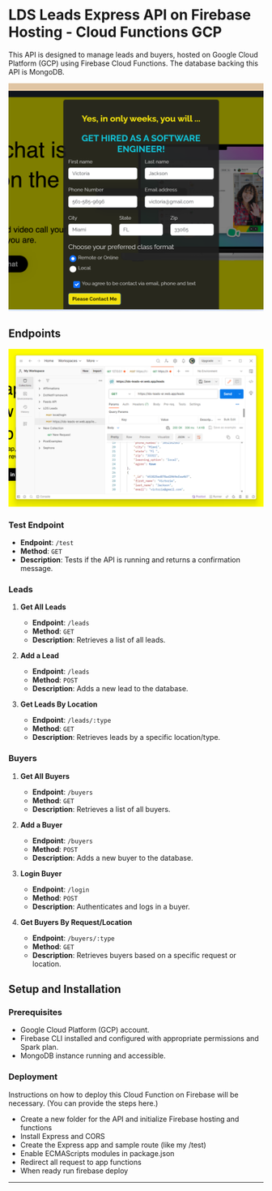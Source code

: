 # LDS Leads Express API on Firebase Hosting - Cloud Functions GCP

This API is designed to manage leads and buyers, hosted on Google Cloud Platform (GCP) using Firebase Cloud Functions. The database backing this API is MongoDB.

![Lead capture form](https://raw.githubusercontent.com/edilma/leads-api/main/public/lead_collecting_form.png)

## Endpoints

![Postman API test](https://raw.githubusercontent.com/edilma/leads-api/main/public/postman_lds_screenshots.png)

### Test Endpoint

- **Endpoint**: `/test`
- **Method**: `GET`
- **Description**: Tests if the API is running and returns a confirmation message.

### Leads

1. **Get All Leads**

   - **Endpoint**: `/leads`
   - **Method**: `GET`
   - **Description**: Retrieves a list of all leads.

2. **Add a Lead**

   - **Endpoint**: `/leads`
   - **Method**: `POST`
   - **Description**: Adds a new lead to the database.

3. **Get Leads By Location**
   - **Endpoint**: `/leads/:type`
   - **Method**: `GET`
   - **Description**: Retrieves leads by a specific location/type.

### Buyers

1. **Get All Buyers**

   - **Endpoint**: `/buyers`
   - **Method**: `GET`
   - **Description**: Retrieves a list of all buyers.

2. **Add a Buyer**

   - **Endpoint**: `/buyers`
   - **Method**: `POST`
   - **Description**: Adds a new buyer to the database.

3. **Login Buyer**

   - **Endpoint**: `/login`
   - **Method**: `POST`
   - **Description**: Authenticates and logs in a buyer.

4. **Get Buyers By Request/Location**
   - **Endpoint**: `/buyers/:type`
   - **Method**: `GET`
   - **Description**: Retrieves buyers based on a specific request or location.

## Setup and Installation

### Prerequisites

- Google Cloud Platform (GCP) account.
- Firebase CLI installed and configured with appropriate permissions and Spark plan.
- MongoDB instance running and accessible.

### Deployment

Instructions on how to deploy this Cloud Function on Firebase will be necessary. (You can provide the steps here.)

- Create a new folder for the API and initialize Firebase hosting and functions
- Install Express and CORS
- Create the Express app and sample route (like my /test)
- Enable ECMAScripts modules in package.json
- Redirect all request to app functions
- When ready run firebase deploy

---
